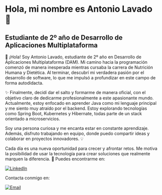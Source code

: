 # Hola, mi nombre es Antonio Lavado 👋
## Estudiante de 2º año de Desarrollo de Aplicaciones Multiplataforma

👋 ¡Hola! Soy Antonio Lavado, estudiante de 2º año en Desarrollo de Aplicaciones Multiplataforma (DAM). Mi camino hacia la programación comenzó de manera inesperada mientras cursaba la carrera de Nutrición Humana y Dietética. Al terminar, descubrí mi verdadera pasión por el desarrollo de software, lo que me impulsó a profundizar en este campo de forma autodidacta.

✨ Finalmente, decidí dar el salto y formarme de manera oficial, con el objetivo claro de dedicarme profesionalmente a este apasionante mundo. Actualmente, estoy enfocado en aprender Java como mi lenguaje principal y me siento muy atraído por el backend. Estoy explorando tecnologías como Spring Boot, Kubernetes y Hibernate, todas parte de un stack orientado a microservicios.

Soy una persona curiosa y me encanta estar en constante aprendizaje. Además, disfruto trabajando en equipo, donde puedo compartir ideas y colaborar en proyectos innovadores. 💡

Cada día es una nueva oportunidad para crecer y afrontar retos. Me motiva la posibilidad de usar la tecnología para crear soluciones que realmente marquen la diferencia. 🚀
Puedes encontrarme en:

[![LinkedIn](https://img.shields.io/badge/LinkedIn-Antonio%20Lav-blue?style=flat&logo=linkedin&logoColor=white)](https://www.linkedin.com/in/antoniolavadolozano/)



Contacta conmigo en:

[![Email](https://img.shields.io/badge/antoniolavadodev@gmail.com-Email%20Personal-red?style=flat&logo=gmail&logoColor=white)](mailto:antoniolavadodev@gmail.com)





